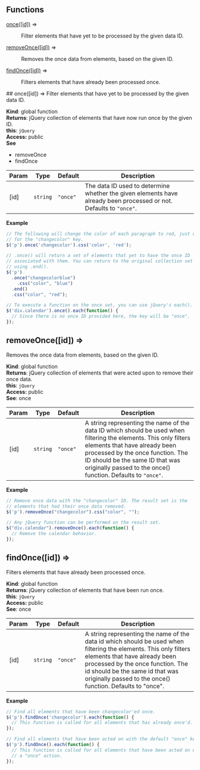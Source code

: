 ## Functions
<dl>
<dt><a href="#once">once([id])</a> ⇒</dt>
<dd><p>Filter elements that have yet to be processed by the given data ID.</p>
</dd>
<dt><a href="#removeOnce">removeOnce([id])</a> ⇒</dt>
<dd><p>Removes the once data from elements, based on the given ID.</p>
</dd>
<dt><a href="#findOnce">findOnce([id])</a> ⇒</dt>
<dd><p>Filters elements that have already been processed once.</p>
</dd>
</dl>
<a name="once"></a>
## once([id]) ⇒
Filter elements that have yet to be processed by the given data ID.

**Kind**: global function  
**Returns**: jQuery collection of elements that have now run once by
  the given ID.  
**this**: <code>jQuery</code>  
**Access:** public  
**See**

- removeOnce
- findOnce


| Param | Type | Default | Description |
| --- | --- | --- | --- |
| [id] | <code>string</code> | <code>&quot;once&quot;</code> | The data ID used to determine whether the given elements have already   been processed or not. Defaults to `"once"`. |

**Example**  
``` javascript
// The following will change the color of each paragraph to red, just once
// for the "changecolor" key.
$('p').once('changecolor').css('color', 'red');

// .once() will return a set of elements that yet to have the once ID
// associated with them. You can return to the original collection set by
// using .end().
$('p')
  .once("changecolorblue")
    .css("color", "blue")
  .end()
  .css("color", "red");

// To execute a function on the once set, you can use jQuery's each().
$('div.calendar').once().each(function() {
  // Since there is no once ID provided here, the key will be "once".
});
```
<a name="removeOnce"></a>
## removeOnce([id]) ⇒
Removes the once data from elements, based on the given ID.

**Kind**: global function  
**Returns**: jQuery collection of elements that were acted upon to remove their
   once data.  
**this**: <code>jQuery</code>  
**Access:** public  
**See**: once  

| Param | Type | Default | Description |
| --- | --- | --- | --- |
| [id] | <code>string</code> | <code>&quot;once&quot;</code> | A string representing the name of the data ID which should be used when   filtering the elements. This only filters elements that have already been   processed by the once function. The ID should be the same ID that was   originally passed to the once() function. Defaults to `"once"`. |

**Example**  
``` javascript
// Remove once data with the "changecolor" ID. The result set is the
// elements that had their once data removed.
$('p').removeOnce("changecolor").css("color", "");

// Any jQuery function can be performed on the result set.
$("div.calendar").removeOnce().each(function() {
  // Remove the calendar behavior.
});
```
<a name="findOnce"></a>
## findOnce([id]) ⇒
Filters elements that have already been processed once.

**Kind**: global function  
**Returns**: jQuery collection of elements that have been run once.  
**this**: <code>jQuery</code>  
**Access:** public  
**See**: once  

| Param | Type | Default | Description |
| --- | --- | --- | --- |
| [id] | <code>string</code> | <code>&quot;once&quot;</code> | A string representing the name of the data id which should be used when   filtering the elements. This only filters elements that have already   been processed by the once function. The id should be the same id that   was originally passed to the once() function. Defaults to "once". |

**Example**  
``` javascript
// Find all elements that have been changecolor'ed once.
$('p').findOnce('changecolor').each(function() {
  // This function is called for all elements that has already once'd.
});

// Find all elements that have been acted on with the default "once" key.
$('p').findOnce().each(function() {
  // This function is called for all elements that have been acted on with
  // a "once" action.
});
```

